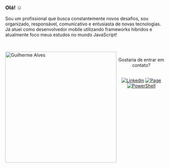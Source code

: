 ### Olá! :relaxed:

Sou um profissional que busca constantemente novos desafios, sou organizado, responsável, comunicativo e entusiasta de novas tecnologias. Já atuei como desenvolvedor mobile utilizando frameworks hibridos e atualmente foco meus estudos no mundo JavaScript!

<br>

<img 
   src="https://github-readme-stats.vercel.app/api/top-langs/?username=guiigos&exclude_repo=metodos-uteis&layout=compact&theme=tokyonight"
   min-width="350px" 
   max-width="350px" 
   width="350px" 
   align="left"
   alt="Guilherme Alves">

<div align="center">
  <br>
  Gostaria de entrar em contato?
  <br>
  <br>
  
  [![Linkedin](https://img.shields.io/badge/-LinkedIn-blue?style=flat-square&logo=Linkedin&logoColor=white&link=https://www.linkedin.com/in/guiigos)](https://www.linkedin.com/in/guiigos.alves) 
  [![Page](https://img.shields.io/badge/-guiigos.com-yellowgreen?style=flat-square&logo=GoogleChrome&logoColor=white&link=https://www.guiigos.com)](https://www.guiigos.com) 
  [![PowerShell](https://img.shields.io/badge/-$%20npx%20guiigos-red?style=flat-square&logo=PowerShell&logoColor=white&link=https://www.npmjs.com/package/guiigos)](https://www.npmjs.com/package/guiigos)
</div>
